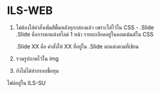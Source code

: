 # ILS-WEB
1. ไม่ต้องใส่คำสั่งเพิ่มสีพื้นหลังทุกกล่องแล้ว เพราะใส่ไว้ใน CSS - .Slide <br>
    .Slide คือการตกแต่งสไลด์ 1 หน้า  รายละเอียดอยู่ในคอมเม้นต์ใน CSS

    .Slide XX คือ คำสั่งให้ XX ที่อยู่ใน .Slide ตกแต่งตามที่เขียน

2. รวมรูปภาพไว้ใน img

3. ยังไม่ได้ทำกรอบชื่อทุน

ไฟล์อยู่ใน ILS-SU 

